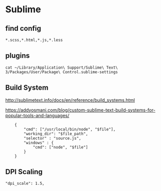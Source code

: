 # Sublime
## find config
`*.scss,*.html,*.js,*.less`


## plugins
```
cat ~/Library/Application\ Support/Sublime\ Text\ 3/Packages/User/Package\ Control.sublime-settings
```


## Build System
http://sublimetext.info/docs/en/reference/build_systems.html

https://addyosmani.com/blog/custom-sublime-text-build-systems-for-popular-tools-and-languages/

```
    {
        "cmd": ["/usr/local/bin/node", "$file"],
        "working_dir": "$file_path",
        "selector" : "source.js",
        "windows" : {
            "cmd": ["node", "$file"]
        }
    }
```


## DPI Scaling
```
"dpi_scale": 1.5,
```
